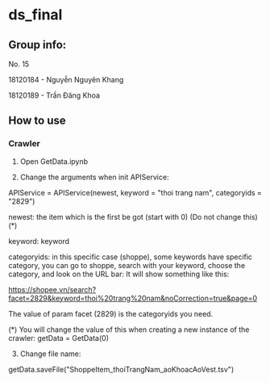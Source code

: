 # ds_final

## Group info:

No. 15

18120184 - Nguyễn Nguyên Khang

18120189 - Trần Đăng Khoa

## How to use

### Crawler

1. Open GetData.ipynb

2. Change the arguments when init APIService:

<python>APIService = APIService(newest, keyword = "thoi trang nam", categoryids = "2829")</python>

newest: the item which is the first be got (start with 0) (Do not change this)(*)

keyword: keyword

categoryids: in this specific case (shoppe), some keywords have specific category, you can go to shoppe, search with your keyword, choose the category, and look on the URL bar:
It will show something like this:

https://shopee.vn/search?facet=2829&keyword=thoi%20trang%20nam&noCorrection=true&page=0

The value of param facet (2829) is the categoryids you need.

(*) You will change the value of this when creating a new instance of the crawler: getData = GetData(0)

3. Change file name: 

getData.saveFile("ShoppeItem_thoiTrangNam_aoKhoacAoVest.tsv")
